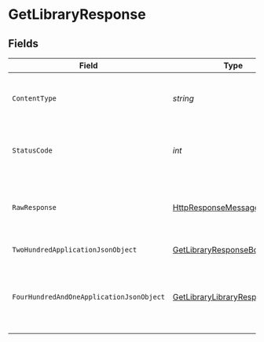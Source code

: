 # GetLibraryResponse


## Fields

| Field                                                                                                                | Type                                                                                                                 | Required                                                                                                             | Description                                                                                                          |
| -------------------------------------------------------------------------------------------------------------------- | -------------------------------------------------------------------------------------------------------------------- | -------------------------------------------------------------------------------------------------------------------- | -------------------------------------------------------------------------------------------------------------------- |
| `ContentType`                                                                                                        | *string*                                                                                                             | :heavy_check_mark:                                                                                                   | HTTP response content type for this operation                                                                        |
| `StatusCode`                                                                                                         | *int*                                                                                                                | :heavy_check_mark:                                                                                                   | HTTP response status code for this operation                                                                         |
| `RawResponse`                                                                                                        | [HttpResponseMessage](https://learn.microsoft.com/en-us/dotnet/api/system.net.http.httpresponsemessage?view=net-5.0) | :heavy_check_mark:                                                                                                   | Raw HTTP response; suitable for custom response parsing                                                              |
| `TwoHundredApplicationJsonObject`                                                                                    | [GetLibraryResponseBody](../../Models/Requests/GetLibraryResponseBody.md)                                            | :heavy_minus_sign:                                                                                                   | The details of the library                                                                                           |
| `FourHundredAndOneApplicationJsonObject`                                                                             | [GetLibraryLibraryResponseBody](../../Models/Requests/GetLibraryLibraryResponseBody.md)                              | :heavy_minus_sign:                                                                                                   | Unauthorized - Returned if the X-Plex-Token is missing from the header or query.                                     |